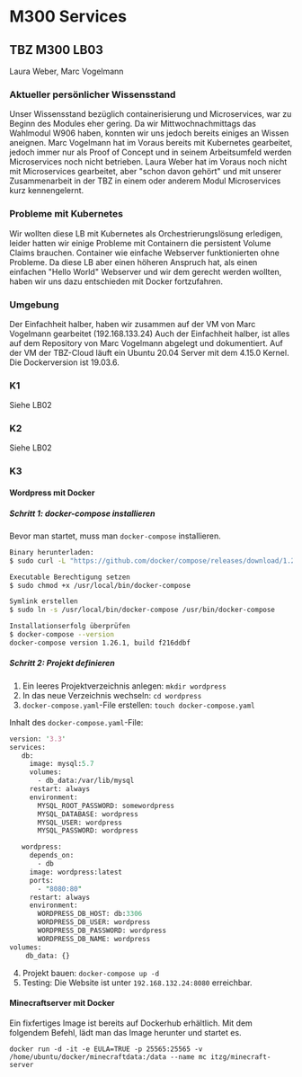 # M300 Services
## TBZ M300 LB03
Laura Weber, Marc Vogelmann

### Aktueller persönlicher Wissensstand
Unser Wissensstand bezüglich containerisierung und Microservices, war zu Beginn des Modules eher gering. Da wir Mittwochnachmittags das Wahlmodul W906 haben, konnten wir uns jedoch bereits einiges an Wissen aneignen. Marc Vogelmann hat im Voraus bereits mit Kubernetes gearbeitet, jedoch immer nur als Proof of Concept und in seinem Arbeitsumfeld werden Microservices noch nicht betrieben.
Laura Weber hat im Voraus noch nicht mit Microservices gearbeitet, aber "schon davon gehört" und mit unserer Zusammenarbeit in der TBZ in einem oder anderem Modul Microservices kurz kennengelernt.

### Probleme mit Kubernetes
Wir wollten diese LB mit Kubernetes als Orchestrierungslösung erledigen, leider hatten wir einige Probleme mit Containern die persistent Volume Claims brauchen. Container wie einfache Webserver funktionierten ohne Probleme. Da diese LB aber einen höheren Anspruch hat, als einen einfachen "Hello World" Webserver und wir dem gerecht werden wollten, haben wir uns dazu entschieden mit Docker fortzufahren.

### Umgebung
Der Einfachheit halber, haben wir zusammen auf der VM von Marc Vogelmann gearbeitet (192.168.133.24) Auch der Einfachheit halber, ist alles auf dem Repository von Marc Vogelmann abgelegt und dokumentiert.
Auf der VM der TBZ-Cloud läuft ein Ubuntu 20.04 Server mit dem 4.15.0 Kernel.
Die Dockerversion ist 19.03.6.

### K1
Siehe LB02

### K2
Siehe LB02

### K3
#### Wordpress mit Docker
##### Schritt 1: docker-compose installieren
Bevor man startet, muss man `docker-compose` installieren.
```bash
Binary herunterladen:
$ sudo curl -L "https://github.com/docker/compose/releases/download/1.26.1/docker-compose-$(uname -s)-$(uname -m)" -o /usr/local/bin/docker-compose

Executable Berechtigung setzen
$ sudo chmod +x /usr/local/bin/docker-compose

Symlink erstellen
$ sudo ln -s /usr/local/bin/docker-compose /usr/bin/docker-compose

Installationserfolg überprüfen
$ docker-compose --version
docker-compose version 1.26.1, build f216ddbf
```
##### Schritt 2: Projekt definieren
1. Ein leeres Projektverzeichnis anlegen: `mkdir wordpress`
2. In das neue Verzeichnis wechseln: `cd wordpress`
3. `docker-compose.yaml`-File erstellen: `touch docker-compose.yaml`

Inhalt des `docker-compose.yaml`-File:
```perl
version: '3.3'
services:
   db:
     image: mysql:5.7
     volumes:
       - db_data:/var/lib/mysql
     restart: always
     environment:
       MYSQL_ROOT_PASSWORD: somewordpress
       MYSQL_DATABASE: wordpress
       MYSQL_USER: wordpress
       MYSQL_PASSWORD: wordpress

   wordpress:
     depends_on:
       - db
     image: wordpress:latest
     ports:
       - "8080:80"
     restart: always
     environment:
       WORDPRESS_DB_HOST: db:3306
       WORDPRESS_DB_USER: wordpress
       WORDPRESS_DB_PASSWORD: wordpress
       WORDPRESS_DB_NAME: wordpress
volumes:
    db_data: {}
```
4. Projekt bauen: `docker-compose up -d`
5. Testing: Die Website ist unter `192.168.132.24:8080` erreichbar.

#### Minecraftserver mit Docker
Ein fixfertiges Image ist bereits auf Dockerhub erhältlich. Mit dem folgendem Befehl, lädt man das Image herunter und startet es.

`docker run -d -it -e EULA=TRUE -p 25565:25565 -v /home/ubuntu/docker/minecraftdata:/data --name mc itzg/minecraft-server`

